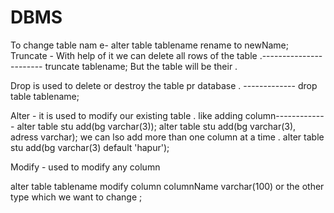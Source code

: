 # DBMS







To change table nam e-    alter table tablename rename to newName;
Truncate - With help of it we can delete all rows of the table .----------------------- truncate tablename;
But the table will be their .

Drop is used to delete or destroy the table pr database . -------------  drop table tablename;

Alter - it is used to modify our existing table .  like adding  column------------- alter table stu add(bg varchar(3));
alter table stu add(bg varchar(3), adress varchar); we can lso add more than one column at a time .
alter table stu add(bg varchar(3) default 'hapur');


Modify - used to modify any column 

alter table tablename modify column columnName varchar(100) or the other type which we want to change ;


